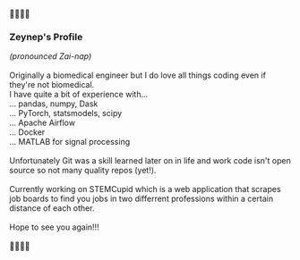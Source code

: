 🦋🦋🦋🦋
### Zeynep's Profile
*(pronounced Zai-nap)*\
\
Originally a biomedical engineer but I do love all things coding even if they're not biomedical.
\
I have quite a bit of experience with...\
... pandas, numpy, Dask \
... PyTorch, statsmodels, scipy\
... Apache Airflow\
... Docker\
... MATLAB for signal processing\
\
Unfortunately Git was a skill learned later on in life and work code isn't open source so not many quality repos (yet!).\
\
Currently working on STEMCupid which is a web application that scrapes job boards to find you jobs in two differrent professions within a certain distance of each other.\
\
Hope to see you again!!!\
\
🦋🦋🦋🦋

